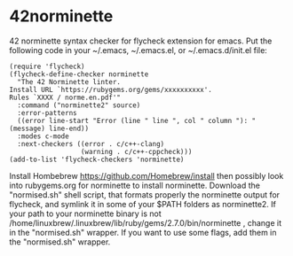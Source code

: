 # 42norminette
42 norminette syntax checker for flycheck extension for emacs. 
Put the following code in your ~/.emacs, ~/.emacs.el, or ~/.emacs.d/init.el file:

	(require 'flycheck)
	(flycheck-define-checker norminette
	  "The 42 Norminette linter.
	Install URL `https://rubygems.org/gems/xxxxxxxxxx'.
	Rules `XXXX / norme.en.pdf'"
	  :command ("norminette2" source)
	  :error-patterns
	  ((error line-start "Error (line " line ", col " column "): " (message) line-end))
	  :modes c-mode
	  :next-checkers ((error . c/c++-clang)
					  (warning . c/c++-cppcheck)))
	(add-to-list 'flycheck-checkers 'norminette)

Install Hombebrew https://github.com/Homebrew/install then possibly look into rubygems.org for norminette to install norminette. Download the "normised.sh" shell script, that formats properly the norminette output for flycheck, and symlink it in some of your $PATH folders as norminette2. If your path to your norminette binary is not /home/linuxbrew/.linuxbrew/lib/ruby/gems/2.7.0/bin/norminette , change it in the "normised.sh" wrapper. 
If you want to use some flags, add them in the "normised.sh" wrapper.

